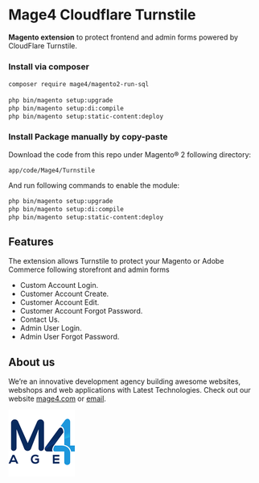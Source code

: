 # Mage4 Cloudflare Turnstile

**Magento extension** to protect frontend and admin forms powered by CloudFlare Turnstile.

### Install via composer

```
composer require mage4/magento2-run-sql

php bin/magento setup:upgrade
php bin/magento setup:di:compile
php bin/magento setup:static-content:deploy
```

### Install Package manually by copy-paste

Download the code from this repo under Magento® 2 following directory:

```
app/code/Mage4/Turnstile
``` 
And run following commands to enable the module:
```
php bin/magento setup:upgrade
php bin/magento setup:di:compile
php bin/magento setup:static-content:deploy
```

## Features
The extension allows Turnstile to protect your Magento or Adobe Commerce following storefront and admin forms
- Custom Account Login.
- Customer Account Create.
- Customer Account Edit.
- Customer Account Forgot Password.
- Contact Us.
- Admin User Login.
- Admin User Forgot Password.

## About us
We’re an innovative development agency building awesome websites, webshops and web applications with Latest Technologies. Check out our website [mage4.com](http://mage4.com/) or [email](mailto:contact@mage4.com).

<img src="doc/mage4_logo.png">
